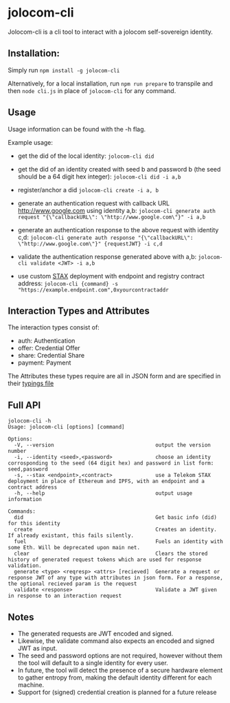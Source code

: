 # jolocom-cli
Jolocom-cli is a cli tool to interact with a jolocom self-sovereign identity.

## Installation:
Simply run `npm install -g jolocom-cli`

Alternatively, for a local installation, run `npm run prepare` to transpile and then `node cli.js` in place of `jolocom-cli` for any command.

## Usage
Usage information can be found with the -h flag.

Example usage:
- get the did of the local identity:
`jolocom-cli did`

- get the did of an identity created with seed b and password b (the seed should be a 64 digit hex integer):
`jolocom-cli did -i a,b`

- register/anchor a did
`jolocom-cli create -i a, b`

- generate an authentication request with callback URL http://www.google.com using identity a,b:
`jolocom-cli generate auth request "{\"callbackURL\": \"http://www.google.com\"}" -i a,b`

- generate an authentication response to the above request with identity c,d:
`jolocom-cli generate auth response "{\"callbackURL\": \"http://www.google.com\"}" {requestJWT} -i c,d`

- validate the authentication response generated above with a,b:
`jolocom-cli validate <JWT> -i a,b`

- use custom [STAX](https://laboratories.telekom.com/blockchain/) deployment with endpoint and registry contract address:
`jolocom-cli {command} -s "https://example.endpoint.com",0xyourcontractaddr`

## Interaction Types and Attributes
The interaction types consist of:
- auth: Authentication
- offer: Credential Offer
- share: Credential Share
- payment: Payment

The Attributes these types require are all in JSON form and are specified in their [typings file](https://github.com/jolocom/jolocom-lib/blob/master/ts/interactionTokens/interactionTokens.types.ts)

## Full API
```
jolocom-cli -h
Usage: jolocom-cli [options] [command]

Options:
  -V, --version                                 output the version number
  -i, --identity <seed>,<password>              choose an identity corrosponding to the seed (64 digit hex) and password in list form: seed,password
  -s, --stax <endpoint>,<contract>              use a Telekom STAX deployment in place of Ethereum and IPFS, with an endpoint and a contract address
  -h, --help                                    output usage information

Commands:
  did                                           Get basic info (did) for this identity
  create                                        Creates an identity. If already existant, this fails silently.
  fuel                                          Fuels an identity with some Eth. Will be deprecated upon main net.
  clear                                         Clears the stored history of generated request tokens which are used for response validation.
  generate <type> <reqresp> <attrs> [recieved]  Generate a request or response JWT of any type with attributes in json form. For a response, the optional recieved param is the request
  validate <response>                           Validate a JWT given in response to an interaction request
  ```

## Notes
- The generated requests are JWT encoded and signed.
- Likewise, the validate command also expects an encoded and signed JWT as input.
- The seed and password options are not required, however without them the tool will default to a single identity for every user.
- In future, the tool will detect the presence of a secure hardware element to gather entropy from, making the default identity different for each machine.
- Support for (signed) credential creation is planned for a future release
